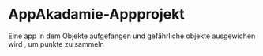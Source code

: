 # AppAkadamie-Appprojekt
Eine app in dem Objekte aufgefangen und  gefährliche objekte ausgewichen wird , um punkte zu sammeln
